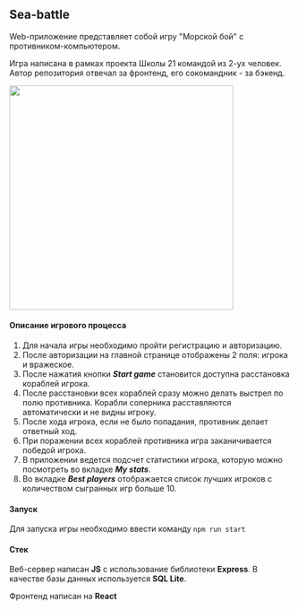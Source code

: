 ## Sea-battle

Web-приложение представляет собой игру "Морской бой" с противником-компьютером.

Игра написана в рамках проекта Школы 21 командой из 2-ух человек.  
Автор репозитория отвечал за фронтенд, его сокомандник - за бэкенд.

<img src="https://ibb.co/RThBrfC" width="400">

#### Описание игрового процесса

1. Для начала игры необходимо пройти регистрацию и авторизацию.
2. После авторизации на главной странице отображены 2 поля: игрока и вражеское.
3. После нажатия кнопки **_Start game_** становится доступна расстановка кораблей игрока.
4. После расстановки всех кораблей сразу можно делать выстрел по полю противника. Корабли соперника расставляются автоматически и не видны игроку.
5. После хода игрока, если не было попадания, противник делает ответный ход.
6. При поражении всех кораблей противника игра заканичивается победой игрока.
7. В приложении ведется подсчет статистики игрока, которую можно посмотреть во вкладке **_My stats_**.
8. Во вкладке **_Best players_** отображается список лучших игроков с количеством сыгранных игр больше 10.

#### Запуск

Для запуска игры необходимо ввести команду `npm run start`

#### Стек

Веб-сервер написан **JS** с использование библиотеки **Express**. В качестве базы данных используется **SQL Lite**.

Фронтенд написан на **React**
